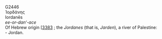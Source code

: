 <body>
  <p>G2446<br>  Ἰορδάνης  <br> Iordanēs  <br><i>ee-or-dan‘-ace </i><br>Of Hebrew origin [<a href="h3383.htm">3383</a> ; the <i>Jordanes</i> (that is, <i>Jarden</i>), a river of Palestine: - Jordan.<br></p>
 </body>